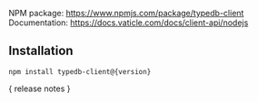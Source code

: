 NPM package: https://www.npmjs.com/package/typedb-client
Documentation: https://docs.vaticle.com/docs/client-api/nodejs

## Installation

```
npm install typedb-client@{version}
```

{ release notes }

